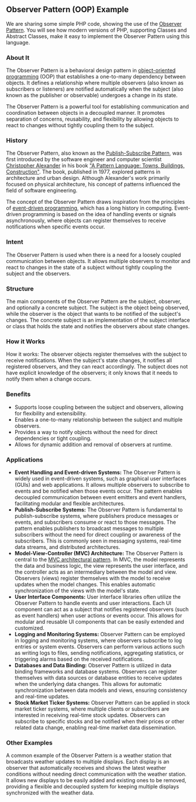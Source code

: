 ## Observer Pattern (OOP) Example

We are sharing some simple PHP code, showing the use of
the [Observer Pattern](https://en.wikipedia.org/wiki/Observer_pattern). You will see how modern versions of PHP,
supporting Classes and Abstract Classes, make it easy to implement the Observer Pattern using this language.

### About It

The Observer Pattern is a behavioral design pattern
in [object-oriented programming](https://en.wikipedia.org/wiki/Object-oriented_programming) (OOP) that establishes a
one-to-many
dependency between objects. It defines a relationship where multiple observers (also known as subscribers or listeners)
are notified automatically when the subject (also known as the publisher or observable) undergoes a change in its state.

The Observer Pattern is a powerful tool for establishing communication and coordination between objects in a decoupled
manner. It promotes separation of concerns, reusability, and flexibility by allowing objects to react to changes without
tightly coupling them to the subject.

### History

The Observer Pattern, also known as
the [Publish-Subscribe Pattern](https://en.wikipedia.org/wiki/Publish%E2%80%93subscribe_pattern), was first introduced
by the software engineer and
computer scientist [Christopher Alexander](https://en.wikipedia.org/wiki/Christopher_Alexander) in his
book ["A Pattern Language: Towns, Buildings, Construction"](https://en.wikipedia.org/wiki/A_Pattern_Language). The book,
published in 1977, explored patterns in architecture and urban design. Although Alexander's work primarily focused on
physical architecture, his concept of patterns influenced the field of software engineering.

The concept of the Observer Pattern draws inspiration from the principles
of [event-driven programming](https://en.wikipedia.org/wiki/Event-driven_programming), which has a
long history in computing. Event-driven programming is based on the idea of handling events or signals asynchronously,
where objects can register themselves to receive notifications when specific events occur.

### Intent

The Observer Pattern is used when there is a need for a loosely coupled communication between objects. It allows
multiple observers to monitor and react to changes in the state of a subject without tightly coupling the subject
and the observers.

### Structure

The main components of the Observer Pattern are the subject, observer, and optionally a concrete subject. The subject
is the object being observed, while the observer is the object that wants to be notified of the subject's changes.
The concrete subject is an implementation of the subject interface or class that holds the state and notifies the
observers about state changes.

### How it Works

How it works: The observer objects register themselves with the subject to receive notifications. When the subject's
state changes, it notifies all registered observers, and they can react accordingly. The subject does not have explicit
knowledge of the observers; it only knows that it needs to notify them when a change occurs.

### Benefits

- Supports loose coupling between the subject and observers, allowing for flexibility and extensibility.
- Enables a one-to-many relationship between the subject and multiple observers.
- Provides a way to notify objects without the need for direct dependencies or tight coupling.
- Allows for dynamic addition and removal of observers at runtime.

### Applications

- **Event Handling and Event-driven Systems:** The Observer Pattern is widely used in event-driven systems, such as
  graphical user interfaces (GUIs) and web applications. It allows multiple observers to subscribe to events and be
  notified when those events occur. The pattern enables decoupled communication between event emitters and event
  handlers, facilitating modular and flexible architectures.
- **Publish-Subscribe Systems:** The Observer Pattern is fundamental to publish-subscribe systems, where publishers
  produce messages or events, and subscribers consume or react to those messages. The pattern enables publishers to
  broadcast messages to multiple subscribers without the need for direct coupling or awareness of the subscribers. This
  is commonly seen in messaging systems, real-time data streams, and distributed architectures.
- **Model-View-Controller (MVC) Architecture:** The Observer Pattern is central to
  the [MVC architectural pattern](https://en.wikipedia.org/wiki/Model%E2%80%93view%E2%80%93controller). In MVC, the
  model represents the data and business logic, the view represents the user interface, and the controller acts as an
  intermediary between the model and view. Observers (views) register themselves with the model to receive updates when
  the model changes. This enables automatic synchronization of the views with the model's state.
- **User Interface Components:** User interface libraries often utilize the Observer Pattern to handle events and user
  interactions. Each UI component can act as a subject that notifies registered observers (such as event handlers) when
  user actions or events occur. This allows for modular and reusable UI components that can be easily extended and
  customized.
- **Logging and Monitoring Systems:** Observer Pattern can be employed in logging and monitoring systems, where
  observers subscribe to log entries or system events. Observers can perform various actions such as writing logs to
  files, sending notifications, aggregating statistics, or triggering alarms based on the received notifications.
- **Databases and Data Binding:** Observer Pattern is utilized in data binding frameworks and database systems.
  Observers can register themselves with data sources or database entities to receive updates when the underlying data
  changes. This allows for automatic synchronization between data models and views, ensuring consistency and real-time
  updates.
- **Stock Market Ticker Systems:** Observer Pattern can be applied in stock market ticker systems, where multiple
  clients or subscribers are interested in receiving real-time stock updates. Observers can subscribe to specific stocks
  and be notified when their prices or other related data change, enabling real-time market data dissemination.

### Other Examples

A common example of the Observer Pattern is a weather station that broadcasts weather updates to multiple displays.
Each display is an observer that automatically receives and shows the latest weather conditions without needing direct
communication with the weather station. It allows new displays to be easily added and existing ones to be removed,
providing a flexible and decoupled system for keeping multiple displays synchronized with the weather data.